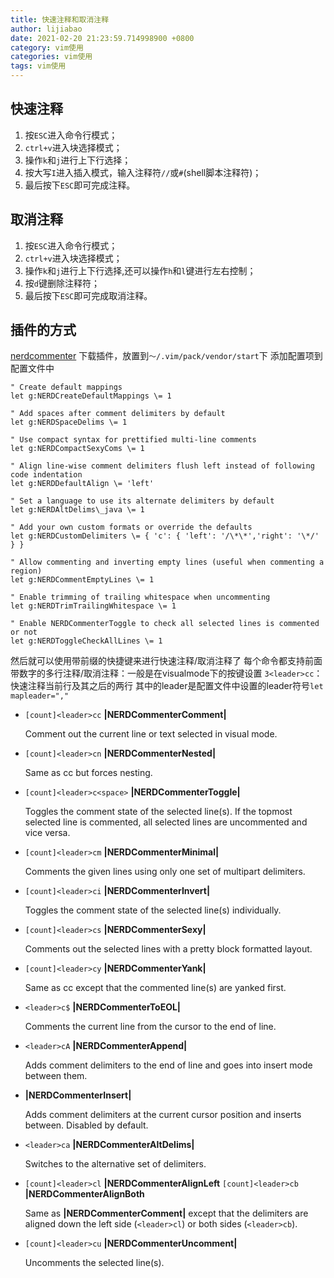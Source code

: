 ```yaml
---
title: 快速注释和取消注释
author: lijiabao
date: 2021-02-20 21:23:59.714998900 +0800
category: vim使用
categories: vim使用
tags: vim使用
---
```

## 快速注释

1.  按`ESC`进入命令行模式；
2.  `ctrl+v`进入块选择模式；
3.  操作`k`和`j`进行上下行选择；
4.  按大写`I`进入插入模式，输入注释符`//`或`#`(shell脚本注释符)；
5.  最后按下`ESC`即可完成注释。

## 取消注释

1.  按`ESC`进入命令行模式；
2.  `ctrl+v`进入块选择模式；
3.  操作`k`和`j`进行上下行选择,还可以操作`h`和`l`键进行左右控制；
4.  按`d`键删除注释符；
5.  最后按下`ESC`即可完成取消注释。


## 插件的方式

[nerdcommenter](https://github.com/preservim/nerdcommenter)
下载插件，放置到`～/.vim/pack/vendor/start`下
添加配置项到配置文件中
```
" Create default mappings
let g:NERDCreateDefaultMappings \= 1

" Add spaces after comment delimiters by default
let g:NERDSpaceDelims \= 1

" Use compact syntax for prettified multi-line comments
let g:NERDCompactSexyComs \= 1

" Align line-wise comment delimiters flush left instead of following code indentation
let g:NERDDefaultAlign \= 'left'

" Set a language to use its alternate delimiters by default
let g:NERDAltDelims\_java \= 1

" Add your own custom formats or override the defaults
let g:NERDCustomDelimiters \= { 'c': { 'left': '/\*\*','right': '\*/' } }

" Allow commenting and inverting empty lines (useful when commenting a region)
let g:NERDCommentEmptyLines \= 1

" Enable trimming of trailing whitespace when uncommenting
let g:NERDTrimTrailingWhitespace \= 1

" Enable NERDCommenterToggle to check all selected lines is commented or not 
let g:NERDToggleCheckAllLines \= 1
```

然后就可以使用带前缀的快捷键来进行快速注释/取消注释了
每个命令都支持前面带数字的多行注释/取消注释：一般是在visualmode下的按键设置
`3<leader>cc`：快速注释当前行及其之后的两行
	其中的leader是配置文件中设置的leader符号`let mapleader=","`
-   `[count]<leader>cc` **|NERDCommenterComment|**
    
    Comment out the current line or text selected in visual mode.
    
-   `[count]<leader>cn` **|NERDCommenterNested|**
    
    Same as cc but forces nesting.
    
-   `[count]<leader>c<space>` **|NERDCommenterToggle|**
    
    Toggles the comment state of the selected line(s). If the topmost selected line is commented, all selected lines are uncommented and vice versa.
    
-   `[count]<leader>cm` **|NERDCommenterMinimal|**
    
    Comments the given lines using only one set of multipart delimiters.
    
-   `[count]<leader>ci` **|NERDCommenterInvert|**
    
    Toggles the comment state of the selected line(s) individually.
    
-   `[count]<leader>cs` **|NERDCommenterSexy|**
    
    Comments out the selected lines with a pretty block formatted layout.
    
-   `[count]<leader>cy` **|NERDCommenterYank|**
    
    Same as cc except that the commented line(s) are yanked first.
    
-   `<leader>c$` **|NERDCommenterToEOL|**
    
    Comments the current line from the cursor to the end of line.
    
-   `<leader>cA` **|NERDCommenterAppend|**
    
    Adds comment delimiters to the end of line and goes into insert mode between them.
    
-   **|NERDCommenterInsert|**
    
    Adds comment delimiters at the current cursor position and inserts between. Disabled by default.
    
-   `<leader>ca` **|NERDCommenterAltDelims|**
    
    Switches to the alternative set of delimiters.
    
-   `[count]<leader>cl` **|NERDCommenterAlignLeft** `[count]<leader>cb` **|NERDCommenterAlignBoth**
    
    Same as **|NERDCommenterComment|** except that the delimiters are aligned down the left side (`<leader>cl`) or both sides (`<leader>cb`).
    
-   `[count]<leader>cu` **|NERDCommenterUncomment|**
    
    Uncomments the selected line(s).